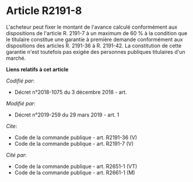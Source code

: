 # Article R2191-8

L'acheteur peut fixer le montant de l'avance calculé conformément aux dispositions de l'article R. 2191-7 à un maximum de 60
% à la condition que le titulaire constitue une garantie à première demande conformément aux dispositions des articles R.
2191-36 à R. 2191-42. La constitution de cette garantie n'est toutefois pas exigée des personnes publiques titulaires d'un
marché.

**Liens relatifs à cet article**

_Codifié par_:

  - Décret n°2018-1075 du 3 décembre 2018 - art.

_Modifié par_:

  - Décret n°2019-259 du 29 mars 2019 - art. 1

_Cite_:

  - Code de la commande publique - art. R2191-36 (V)
  - Code de la commande publique - art. R2191-7 (V)

_Cité par_:

  - Code de la commande publique - art. R2651-1 (VT)
  - Code de la commande publique - art. R2661-1 (M)
